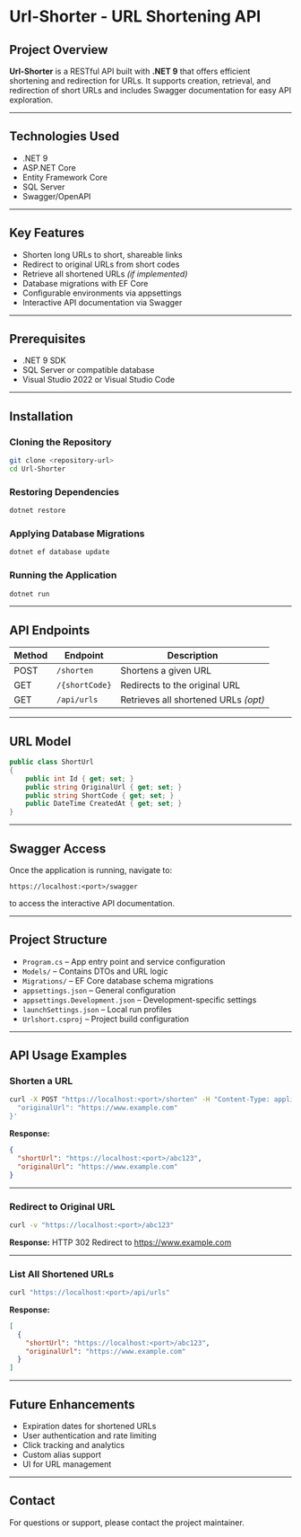 # Url-Shorter - URL Shortening API

## Project Overview

**Url-Shorter** is a RESTful API built with **.NET 9** that offers efficient shortening and redirection for URLs. It supports creation, retrieval, and redirection of short URLs and includes Swagger documentation for easy API exploration.

---

## Technologies Used

- .NET 9  
- ASP.NET Core  
- Entity Framework Core  
- SQL Server  
- Swagger/OpenAPI  

---

## Key Features

- Shorten long URLs to short, shareable links  
- Redirect to original URLs from short codes  
- Retrieve all shortened URLs *(if implemented)*  
- Database migrations with EF Core  
- Configurable environments via appsettings  
- Interactive API documentation via Swagger  

---

## Prerequisites

- .NET 9 SDK  
- SQL Server or compatible database  
- Visual Studio 2022 or Visual Studio Code  

---

## Installation

### Cloning the Repository

```bash
git clone <repository-url>
cd Url-Shorter
```

### Restoring Dependencies

```bash
dotnet restore
```

### Applying Database Migrations

```bash
dotnet ef database update
```

### Running the Application

```bash
dotnet run
```

---

## API Endpoints

| Method | Endpoint         | Description                          |
|--------|------------------|--------------------------------------|
| POST   | `/shorten`       | Shortens a given URL                 |
| GET    | `/{shortCode}`   | Redirects to the original URL        |
| GET    | `/api/urls`      | Retrieves all shortened URLs *(opt)* |

---

## URL Model

```csharp
public class ShortUrl
{
    public int Id { get; set; }
    public string OriginalUrl { get; set; }
    public string ShortCode { get; set; }
    public DateTime CreatedAt { get; set; }
}
```

---

## Swagger Access

Once the application is running, navigate to:

```
https://localhost:<port>/swagger
```

to access the interactive API documentation.

---

## Project Structure

- `Program.cs` – App entry point and service configuration  
- `Models/` – Contains DTOs and URL logic  
- `Migrations/` – EF Core database schema migrations  
- `appsettings.json` – General configuration  
- `appsettings.Development.json` – Development-specific settings  
- `launchSettings.json` – Local run profiles  
- `Urlshort.csproj` – Project build configuration  

---

## API Usage Examples

### Shorten a URL

```bash
curl -X POST "https://localhost:<port>/shorten" -H "Content-Type: application/json" -d '{
  "originalUrl": "https://www.example.com"
}'
```

**Response:**

```json
{
  "shortUrl": "https://localhost:<port>/abc123",
  "originalUrl": "https://www.example.com"
}
```

---

### Redirect to Original URL

```bash
curl -v "https://localhost:<port>/abc123"
```

**Response:** HTTP 302 Redirect to https://www.example.com

---

### List All Shortened URLs

```bash
curl "https://localhost:<port>/api/urls"
```

**Response:**

```json
[
  {
    "shortUrl": "https://localhost:<port>/abc123",
    "originalUrl": "https://www.example.com"
  }
]
```

---

## Future Enhancements

- Expiration dates for shortened URLs  
- User authentication and rate limiting  
- Click tracking and analytics  
- Custom alias support  
- UI for URL management  

---

## Contact

For questions or support, please contact the project maintainer.
